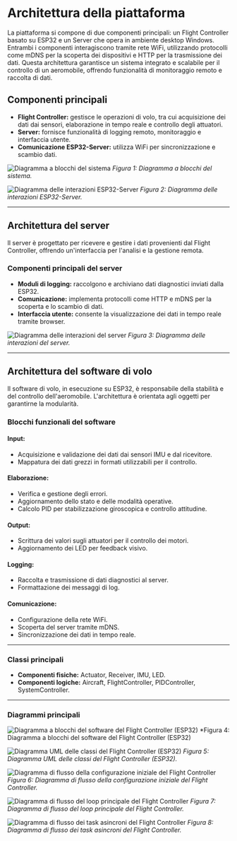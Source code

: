 # Architettura della piattaforma
La piattaforma si compone di due componenti principali: un Flight Controller basato su ESP32 e un Server che opera in ambiente desktop Windows. Entrambi i componenti interagiscono tramite rete WiFi, utilizzando protocolli come mDNS per la scoperta dei dispositivi e HTTP per la trasmissione dei dati. Questa architettura garantisce un sistema integrato e scalabile per il controllo di un aeromobile, offrendo funzionalità di monitoraggio remoto e raccolta di dati.

## Componenti principali
- **Flight Controller:** gestisce le operazioni di volo, tra cui acquisizione dei dati dai sensori, elaborazione in tempo reale e controllo degli attuatori.
- **Server:** fornisce funzionalità di logging remoto, monitoraggio e interfaccia utente.
- **Comunicazione ESP32-Server:** utilizza WiFi per sincronizzazione e scambio dati.

![Diagramma a blocchi del sistema](diagrams/system_block_diagram.png)
*Figura 1: Diagramma a blocchi del sistema.*

![Diagramma delle interazioni ESP32-Server](diagrams/esp32_interactions.png)
*Figura 2: Diagramma delle interazioni ESP32-Server.*

---

## Architettura del server
Il server è progettato per ricevere e gestire i dati provenienti dal Flight Controller, offrendo un'interfaccia per l'analisi e la gestione remota.

### Componenti principali del server
- **Moduli di logging:** raccolgono e archiviano dati diagnostici inviati dalla ESP32.
- **Comunicazione:** implementa protocolli come HTTP e mDNS per la scoperta e lo scambio di dati.
- **Interfaccia utente:** consente la visualizzazione dei dati in tempo reale tramite browser.

![Diagramma delle interazioni del server](diagrams/server_lifecycle_interactions.png)
*Figura 3: Diagramma delle interazioni del server.*

---

## Architettura del software di volo
Il software di volo, in esecuzione su ESP32, è responsabile della stabilità e del controllo dell'aeromobile. L'architettura è orientata agli oggetti per garantirne la modularità.

### Blocchi funzionali del software
#### Input:
- Acquisizione e validazione dei dati dai sensori IMU e dal ricevitore.
- Mappatura dei dati grezzi in formati utilizzabili per il controllo.

#### Elaborazione:
- Verifica e gestione degli errori.
- Aggiornamento dello stato e delle modalità operative.
- Calcolo PID per stabilizzazione giroscopica e controllo attitudine.

#### Output:
- Scrittura dei valori sugli attuatori per il controllo dei motori.
- Aggiornamento dei LED per feedback visivo.

#### Logging:
- Raccolta e trasmissione di dati diagnostici al server.
- Formattazione dei messaggi di log.

#### Comunicazione:
- Configurazione della rete WiFi.
- Scoperta del server tramite mDNS.
- Sincronizzazione dei dati in tempo reale.

---

### Classi principali
- **Componenti fisiche:** Actuator, Receiver, IMU, LED.
- **Componenti logiche:** Aircraft, FlightController, PIDController, SystemController.

---

### Diagrammi principali
![Diagramma a blocchi del software del Flight Controller (ESP32)](diagrams/esp32_block_diagram.png)
*Figura 4: Diagramma a blocchi del software del Flight Controller (ESP32)

![Diagramma UML delle classi del Flight Controller (ESP32)](diagrams/esp32_class_diagram.png)
*Figura 5: Diagramma UML delle classi del Flight Controller (ESP32).*

![Diagramma di flusso della configurazione iniziale del Flight Controller](diagrams/esp32_setup_flowchart.png)
*Figura 6: Diagramma di flusso della configurazione iniziale del Flight Controller.*

![Diagramma di flusso del loop principale del Flight Controller](diagrams/esp32_loop_flowchart.png)
*Figura 7: Diagramma di flusso del loop principale del Flight Controller.*

![Diagramma di flusso dei task asincroni del Flight Controller](diagrams/esp32_asynctasks_flowchart.png)
*Figura 8: Diagramma di flusso dei task asincroni del Flight Controller.*
